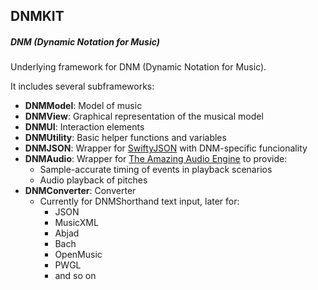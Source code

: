 ## DNMKIT
##### DNM (Dynamic Notation for Music)

Underlying framework for DNM (Dynamic Notation for Music).

It includes several subframeworks:

* **DNMModel**: Model of music
* **DNMView**: Graphical representation of the musical model
* **DNMUI**: Interaction elements
* **DNMUtility**: Basic helper functions and variables
* **DNMJSON**: Wrapper for [SwiftyJSON](https://github.com/SwiftyJSON/SwiftyJSON) with DNM-specific funcionality
* **DNMAudio**: Wrapper for [The Amazing Audio Engine](https://github.com/TheAmazingAudioEngine/TheAmazingAudioEngine) to provide:
    * Sample-accurate timing of events in playback scenarios
    * Audio playback of pitches
* **DNMConverter**: Converter 
    * Currently for DNMShorthand text input, later for:
        * JSON
        * MusicXML
        * Abjad
        * Bach
        * OpenMusic
        * PWGL
        * and so on




